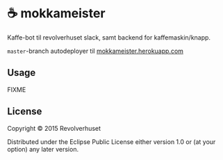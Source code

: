 # :coffee: mokkameister

Kaffe-bot til revolverhuset slack, samt backend for kaffemaskin/knapp.

`master`-branch autodeployer til [mokkameister.herokuapp.com][mokkaheroku]

[mokkaheroku]: https://mokkameister.herokuapp.com

## Usage

FIXME

## License

Copyright © 2015 Revolverhuset

Distributed under the Eclipse Public License either version 1.0 or (at
your option) any later version.

